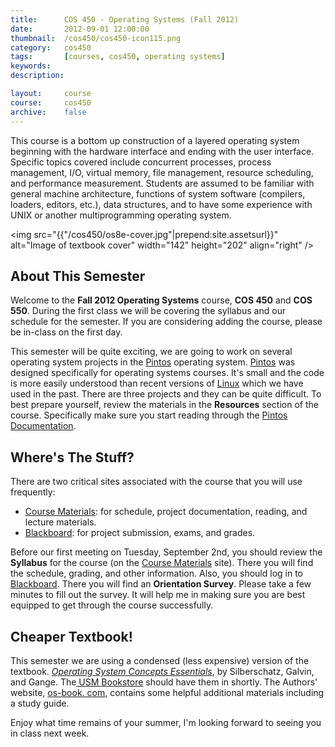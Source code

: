 ```yaml
---
title:      COS 450 - Operating Systems (Fall 2012)
date:       2012-09-01 12:00:00
thumbnail:  /cos450/cos450-icon115.png
category:   cos450
tags:       [courses, cos450, operating systems]
keywords:
description:

layout:     course
course:     cos450
archive:    false
---
```

This course is a bottom up construction of a layered operating system
beginning with the hardware interface and ending with the user
interface. Specific topics covered include concurrent processes, process
management, I/O, virtual memory, file management, resource scheduling,
and performance measurement. Students are assumed to be familiar with
general machine architecture, functions of system software (compilers,
loaders, editors, etc.), data structures, and to have some experience
with UNIX or another multiprogramming operating system.


<img src="{{"/cos450/os8e-cover.jpg"|prepend:site.assetsurl}}" alt="Image of textbook cover" width="142" height="202" align="right" />

## About This Semester

Welcome to the <strong>Fall 2012 Operating Systems</strong> course,
<strong>COS 450</strong> and <strong>COS 550</strong>. During the first
class we will be covering the syllabus and our schedule for the
semester. If you are considering adding the course, please be in-class
on the first day.

This semester will be quite exciting, we are going to work on several
operating system projects in the <a
href="http://en.wikipedia.org/wiki/Pintos">Pintos</a> operating system.
<a href="http://en.wikipedia.org/wiki/Pintos">Pintos</a> was designed
specifically for operating systems courses. It's small and the code is
more easily understood than recent versions of <a
href="http://kernel.org/">Linux</a> which we have used in the past.
There are three projects and they can be quite difficult. To best
prepare yourself, review the materials in the <strong>Resources</strong>
section of the course. Specifically make sure you start reading through
the <a
href="https://ba67fe28c21164a5e01c3b3e6622156135899af2.googledrive.com/
host/0B-dNF1GpqqFhdHoyaUNzN0xpQk0/">Pintos Documentation</a>.

## Where's The Stuff?

There are two critical sites associated with the course that you will
use frequently:

* <a href="http://goo.gl/5HDUPQ">Course Materials</a>: for schedule, project documentation, reading, and lecture materials.
* <a href="http://www.courses.maine.edu">Blackboard</a>: for project submission, exams, and grades.

Before our first meeting on Tuesday, September 2nd, you should review
the <strong>Syllabus</strong> for the course (on the <a
href="http://goo.gl/5HDUPQ">Course Materials</a> site). There you will
find the schedule, grading, and other information. Also, you should log
in to <a href="http://www.courses.maine.edu">Blackboard</a>. There you
will find an <strong>Orientation Survey</strong>. Please take a few
minutes to fill out the survey. It will help me in making sure you are
best equipped to get through the course successfully.

## Cheaper Textbook!

This semester we are using a condensed (less expensive) version of the
textbook. <a
href="http://codex.cs.yale.edu/avi/os-book/OS8/os8e/index.html"><em>
Operating System Concepts Essentials</em></a>, by Silberschatz, Galvin,
and Gange. The<a href="http://usm.maine.edu/books"> USM Bookstore</a>
should have them in shortly. The Authors' website, <a
href="http://codex.cs.yale.edu/avi/os-book/OS8/os8e/index.html">os-book.
com</a>, contains some helpful additional materials including a study
guide.

Enjoy what time remains of your summer, I'm looking forward to seeing
you in class next week.

